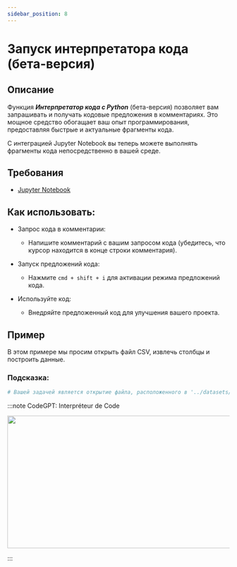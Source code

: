```yaml
---
sidebar_position: 8
---
```


# Запуск интерпретатора кода (бета-версия)

## Описание

Функция ***Интерпретатор кода с Python*** (бета-версия) позволяет вам запрашивать и получать кодовые предложения в комментариях. Это мощное средство обогащает ваш опыт программирования, предоставляя быстрые и актуальные фрагменты кода.

С интеграцией Jupyter Notebook вы теперь можете выполнять фрагменты кода непосредственно в вашей среде.

## Требования
- [Jupyter Notebook](https://marketplace.visualstudio.com/items?itemName=ms-toolsai.jupyter)

## Как использовать:
- Запрос кода в комментарии:
    - Напишите комментарий с вашим запросом кода (убедитесь, что курсор находится в конце строки комментария).

- Запуск предложений кода:
    - Нажмите ```cmd + shift + i``` для активации режима предложений кода.

- Используйте код:
    - Внедряйте предложенный код для улучшения вашего проекта.

## Пример
В этом примере мы просим открыть файл CSV, извлечь столбцы и построить данные.

### Подсказка:

```python noInline
# Вашей задачей является открытие файла, расположенного в '../datasets/data_test.csv', чтение данных, выявление столбцов и создание содержательной диаграммы для их визуализации
```

:::note CodeGPT: Interpréteur de Code
<p align="center">
      <img width="550" height="300" src="https://github.com/davila7/code-gpt-docs/assets/6216945/314b2a0b-c89a-4458-ae58-1dc2c58a384d" />
</p>
:::
